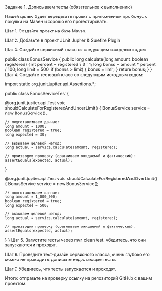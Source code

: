 Задание 1. Дописываем тесты (обязательное к выполнению)

Нашей целью будет переделать проект с приложением про бонус с покупки на Мавен и хорошо его протестировать.

Шаг 1. Создайте проект на базе Maven.

Шаг 2. Добавьте в проект JUnit Jupiter & Surefire Plugin

Шаг 3. Создайте сервисный класс со следующим исходным кодом:

public class BonusService {
  public long calculate(long amount, boolean registered) {
    int percent = registered ? 3 : 1;
    long bonus = amount * percent / 100;
    long limit = 500;
    if (bonus > limit) {
      bonus = limit;
    }
    return bonus;
  }
}
Шаг 4. Создайте тестовый класс со следующим исходным кодом:

import static org.junit.jupiter.api.Assertions.*;

public class BonusServiceTest {

  @org.junit.jupiter.api.Test
  void shouldCalculateForRegisteredAndUnderLimit() {
    BonusService service = new BonusService();

    // подготавливаем данные:
    long amount = 1000;
    boolean registered = true;
    long expected = 30;

    // вызываем целевой метод:
    long actual = service.calculate(amount, registered);

    // производим проверку (сравниваем ожидаемый и фактический):
    assertEquals(expected, actual);
  }

  @org.junit.jupiter.api.Test
  void shouldCalculateForRegisteredAndOverLimit() {
    BonusService service = new BonusService();

    // подготавливаем данные:
    long amount = 1_000_000;
    boolean registered = true;
    long expected = 500;

    // вызываем целевой метод:
    long actual = service.calculate(amount, registered);

    // производим проверку (сравниваем ожидаемый и фактический):
    assertEquals(expected, actual);
  }
}
Шаг 5. Запустите тесты через mvn clean test, убедитесь, что они запускаются и проходят.

Шаг 6. Проведите тест-дизайн сервисного класса, очень глубоко его можно не проводить, допишите недостающие тесты.

Шаг 7. Убедитесь, что тесты запускаются и проходят.

Итого: отправьте на проверку ссылку на репозиторий GitHub с вашим проектом.

